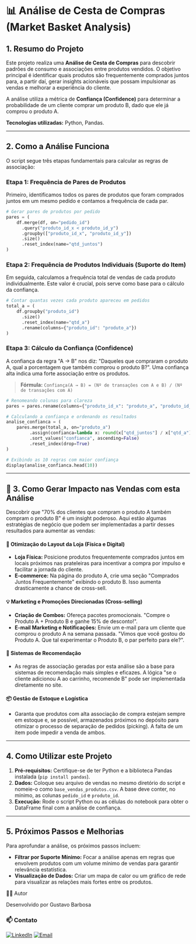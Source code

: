 # 📊 Análise de Cesta de Compras (Market Basket Analysis)

## 1. Resumo do Projeto

Este projeto realiza uma **Análise de Cesta de Compras** para descobrir padrões de consumo e associações entre produtos vendidos. O objetivo principal é identificar quais produtos são frequentemente comprados juntos para, a partir daí, gerar insights acionáveis que possam impulsionar as vendas e melhorar a experiência do cliente.

A análise utiliza a métrica de **Confiança (Confidence)** para determinar a probabilidade de um cliente comprar um produto B, dado que ele já comprou o produto A.

**Tecnologias utilizadas:** Python, Pandas.

---

## 2. Como a Análise Funciona

O script segue três etapas fundamentais para calcular as regras de associação:

### Etapa 1: Frequência de Pares de Produtos

Primeiro, identificamos todos os pares de produtos que foram comprados juntos em um mesmo pedido e contamos a frequência de cada par.

```python
# Gerar pares de produtos por pedido
pares = (
    df.merge(df, on="pedido_id")
      .query("produto_id_x < produto_id_y")
      .groupby(["produto_id_x", "produto_id_y"])
      .size()
      .reset_index(name="qtd_juntos")
)
```

### Etapa 2: Frequência de Produtos Individuais (Suporte do Item)

Em seguida, calculamos a frequência total de vendas de cada produto individualmente. Este valor é crucial, pois serve como base para o cálculo da confiança.

```python
# Contar quantas vezes cada produto apareceu em pedidos
total_a = (
    df.groupby("produto_id")
      .size()
      .reset_index(name="qtd_a")
      .rename(columns={"produto_id": "produto_a"})
)
```

### Etapa 3: Cálculo da Confiança (Confidence)

A confiança da regra "A → B" nos diz: "Daqueles que compraram o produto A, qual a porcentagem que também comprou o produto B?". Uma confiança alta indica uma forte associação entre os produtos.

> **Fórmula:** `Confiança(A → B) = (Nº de transações com A e B) / (Nº de transações com A)`

```python
# Renomeando colunas para clareza
pares = pares.rename(columns={"produto_id_x": "produto_a", "produto_id_y": "produto_b"})

# Calculando a confiança e ordenando os resultados
analise_confianca = (
    pares.merge(total_a, on="produto_a")
         .assign(confianca=lambda x: round(x["qtd_juntos"] / x["qtd_a"], 2))
         .sort_values("confianca", ascending=False)
         .reset_index(drop=True)
)

# Exibindo as 10 regras com maior confiança
display(analise_confianca.head(10))
```

---

## 🚀 3. Como Gerar Impacto nas Vendas com esta Análise

Descobrir que "70% dos clientes que compram o produto A também compram o produto B" é um insight poderoso. Aqui estão algumas estratégias de negócio que podem ser implementadas a partir desses resultados para aumentar as vendas:

#### 🛒 **Otimização do Layout da Loja (Física e Digital)**
* **Loja Física:** Posicione produtos frequentemente comprados juntos em locais próximos nas prateleiras para incentivar a compra por impulso e facilitar a jornada do cliente.
* **E-commerce:** Na página do produto A, crie uma seção "Comprados Juntos Frequentemente" exibindo o produto B. Isso aumenta drasticamente a chance de cross-sell.

#### 💡 **Marketing e Promoções Direcionadas (Cross-selling)**
* **Criação de Combos:** Ofereça pacotes promocionais. "Compre o Produto A + Produto B e ganhe 15% de desconto!".
* **E-mail Marketing e Notificações:** Envie um e-mail para um cliente que comprou o produto A na semana passada. "Vimos que você gostou do Produto A. Que tal experimentar o Produto B, o par perfeito para ele?".

#### 🤖 **Sistemas de Recomendação**
* As regras de associação geradas por esta análise são a base para sistemas de recomendação mais simples e eficazes. A lógica "se o cliente adicionou A ao carrinho, recomende B" pode ser implementada diretamente no site.

#### 📦 **Gestão de Estoque e Logística**
* Garanta que produtos com alta associação de compra estejam sempre em estoque e, se possível, armazenados próximos no depósito para otimizar o processo de separação de pedidos (picking). A falta de um item pode impedir a venda de ambos.

---

## 4. Como Utilizar este Projeto

1.  **Pré-requisitos:** Certifique-se de ter Python e a biblioteca Pandas instalada (`pip install pandas`).
2.  **Dados:** Coloque seu arquivo de vendas no mesmo diretório do script e nomeie-o como `base_vendas_produtos.csv`. A base deve conter, no mínimo, as colunas `pedido_id` e `produto_id`.
3.  **Execução:** Rode o script Python ou as células do notebook para obter o DataFrame final com a análise de confiança.

---

## 5. Próximos Passos e Melhorias

Para aprofundar a análise, os próximos passos incluem:

* **Filtrar por Suporte Mínimo:** Focar a análise apenas em regras que envolvem produtos com um volume mínimo de vendas para garantir relevância estatística.
* **Visualização de Dados:** Criar um mapa de calor ou um gráfico de rede para visualizar as relações mais fortes entre os produtos.

🧑‍💻 Autor

Desenvolvido por Gustavo Barbosa

### 📫 Contato

[![LinkedIn](https://img.shields.io/badge/-LinkedIn-0A66C2?style=for-the-badge&logo=linkedin&logoColor=white)](https://www.linkedin.com/in/gustavo-barbosa-868976236/) [![Email](https://img.shields.io/badge/Email-gustavobarbosa7744@gmail.com-D14836?style=for-the-badge&logo=gmail&logoColor=white)](mailto:gustavobarbosa7744@gmail.com)
